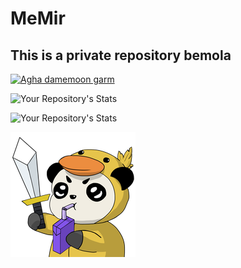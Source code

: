 # MeMir

## This is a private repository bemola

[![Agha damemoon garm](https://github.com/MohammadMoshtagh/MeMir/actions/workflows/dotnet-package.yml/badge.svg?branch=main&event=push)](https://github.com/MohammadMoshtagh/MeMir/actions/workflows/dotnet-package.yml)

![Your Repository's Stats](https://github-readme-stats.vercel.app/api?username=MohammadMoshtagh&show_icons=true)

![Your Repository's Stats](https://github-readme-stats.vercel.app/api?username=Mir-Abedi&show_icons=true)

![This is mio](panda.png)